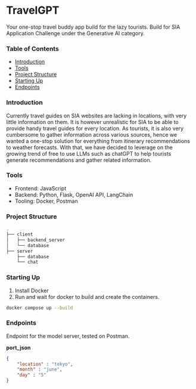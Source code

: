 # TravelGPT
Your one-stop travel buddy app build for the lazy tourists.
Build for SIA Application Challenge under the Generative AI category.

### Table of Contents
- [Introduction](#introduction)
- [Tools](#Tools)
- [Project Structure](#project-structure)
- [Starting Up](#starting-up)
- [Endpoints](#endpoints)

### Introduction
Currently travel guides on SIA websites are lacking in locations, with very little information on them. It is however unrealistic for SIA to be able to provide handy travel guides for every location.
As tourists, it is also very cumbersome to gather information across various sources, hence we wanted a one-stop solution for everything from itinerary recommendations to weather forecasts.
With that, we have decided to leverage on the growing trend of free to use LLMs such as chatGPT to help tourists generate recommendations and gather related information.

### Tools
 - Frontend: JavaScript
 - Backend: Python, Flask, OpenAI API, LangChain
 - Tooling: Docker, Postman

### Project Structure
```bash
.
├── client
│   ├── backend_server
│   └── database
├── server
    ├── database
    └── chat
```

### Starting Up
1. Install Docker
2. Run and wait for docker to build and create the containers.
```bash
docker compose up --build
```

### Endpoints
Endpoint for the model server, tested on Postman.

**port_json**
```json
{
    "location" : "tokyo",
    "month" : "june",
    "day" : "5"
}
```
